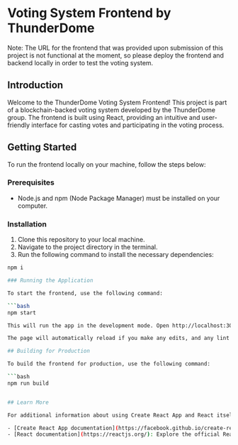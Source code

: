 # Voting System Frontend by ThunderDome

Note: The URL for the frontend that was provided upon submission of this project is not functional at the moment, so please deploy the frontend and backend locally in order to test the voting system.

## Introduction

Welcome to the ThunderDome Voting System Frontend! This project is part of a blockchain-backed voting system developed by the ThunderDome group. The frontend is built using React, providing an intuitive and user-friendly interface for casting votes and participating in the voting process.

## Getting Started

To run the frontend locally on your machine, follow the steps below:

### Prerequisites

- Node.js and npm (Node Package Manager) must be installed on your computer.

### Installation

1. Clone this repository to your local machine.
2. Navigate to the project directory in the terminal.
3. Run the following command to install the necessary dependencies:

```bash
npm i

### Running the Application

To start the frontend, use the following command:

```bash
npm start

This will run the app in the development mode. Open http://localhost:3000 to view it in your web browser.

The page will automatically reload if you make any edits, and any lint errors will be displayed in the console.

## Building for Production

To build the frontend for production, use the following command:

```bash
npm run build


## Learn More

For additional information about using Create React App and React itself, check out the following resources:

- [Create React App documentation](https://facebook.github.io/create-react-app/docs/getting-started): Learn more about Create React App and its features.
- [React documentation](https://reactjs.org/): Explore the official React documentation to understand how to build powerful and interactive user interfaces.
